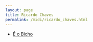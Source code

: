 ```yaml
---
layout: page
title: Ricardo Chaves
permalink: /midi/ricardo_chaves.html
---
```


* [É o Bicho](https://124700.selcdn.ru/srv.victor3d.com.br/midi/E_O_Bicho.mid)
